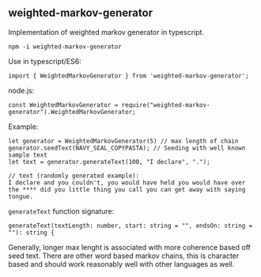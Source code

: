 ## weighted-markov-generator

Implementation of weighted markov generator in typescript.

    npm -i weighted-markov-generator

Use in typescript/ES6:

    import { WeightedMarkovGenerator } from 'weighted-markov-generator';

node.js:

    const WeightedMarkovGenerator = require("weighted-markov-generator").WeightedMarkovGenerator;

Example:

    let generator = WeightedMarkovGenerator(5) // max length of chain
    generator.seedText(NAVY_SEAL_COPYPASTA); // Seeding with well known sample text
    let text = generator.generateText(100, "I declare", ".");

    // text (randomly generated example):
    I declare and you couldn't, you would have held you would have over the **** did you little thing you call you can get away with saying tongue.

`generateText` function signature:

    generateText(textLength: number, start: string = "", endsOn: string = ""): string {

Generally, longer max lenght is associated with more coherence based off seed text. There are other word based markov chains, this is character based and should work reasonably well with other languages as well.
